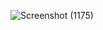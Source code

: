 ![Screenshot (1175)](https://user-images.githubusercontent.com/71547739/180617842-a0e7c5df-b096-40ee-80c9-06b024321a52.png)
